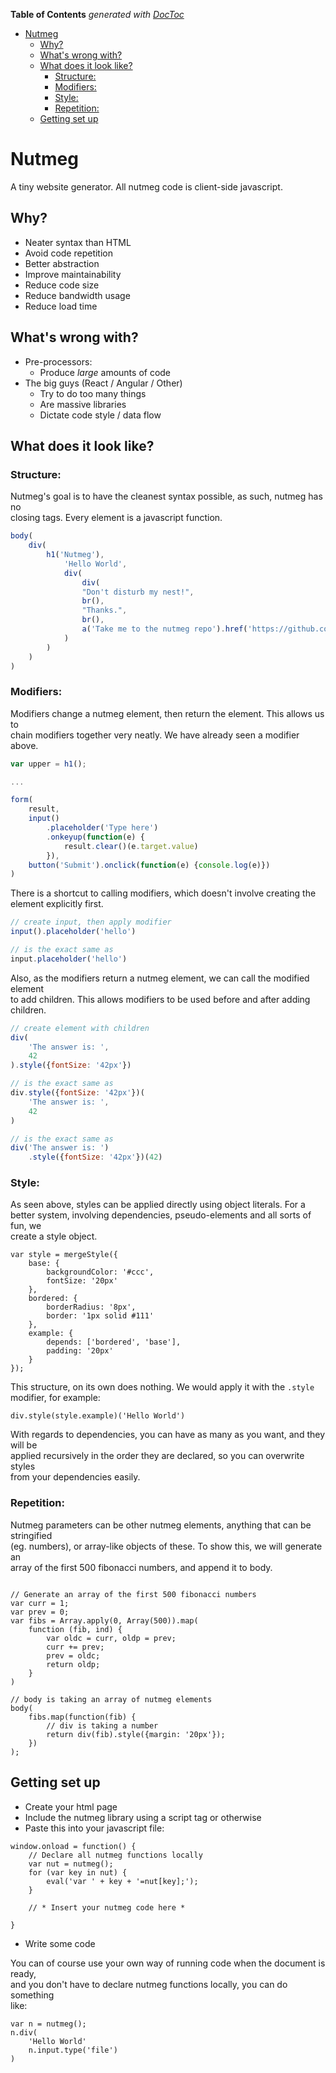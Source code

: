 <!-- START doctoc generated TOC please keep comment here to allow auto update -->
<!-- DON'T EDIT THIS SECTION, INSTEAD RE-RUN doctoc TO UPDATE -->
**Table of Contents**  *generated with [DocToc](https://github.com/thlorenz/doctoc)*

- [Nutmeg](#nutmeg)
  - [Why?](#why)
  - [What's wrong with?](#whats-wrong-with)
  - [What does it look like?](#what-does-it-look-like)
    - [Structure:](#structure)
    - [Modifiers:](#modifiers)
    - [Style:](#style)
    - [Repetition:](#repetition)
  - [Getting set up](#getting-set-up)

<!-- END doctoc generated TOC please keep comment here to allow auto update -->

# Nutmeg

A tiny website generator.
All nutmeg code is client-side javascript.

## Why?

* Neater syntax than HTML
* Avoid code repetition
* Better abstraction
* Improve maintainability
* Reduce code size
* Reduce bandwidth usage
* Reduce load time

## What's wrong with?

* Pre-processors:
    * Produce *large* amounts of code
* The big guys (React / Angular / Other)
    * Try to do too many things
    * Are massive libraries
    * Dictate code style / data flow

## What does it look like?

### Structure:

Nutmeg's goal is to have the cleanest syntax possible, as such, nutmeg has no  
closing tags. Every element is a javascript function.

```js
body(
    div(
        h1('Nutmeg'),
            'Hello World',
            div(
                div(
                "Don't disturb my nest!",
                br(),
                "Thanks.",
                br(),
                a('Take me to the nutmeg repo').href('https://github.com/414owen/Nutmeg')
            )
        )
    )
)
```

### Modifiers:

Modifiers change a nutmeg element, then return the element. This allows us to  
chain modifiers together very neatly. We have already seen a modifier above.

```js
var upper = h1();

...

form(
    result,
    input()
        .placeholder('Type here')
        .onkeyup(function(e) {
            result.clear()(e.target.value)
        }),
    button('Submit').onclick(function(e) {console.log(e)})
)
```

There is a shortcut to calling modifiers, which doesn't involve creating the  
element explicitly first.

```js
// create input, then apply modifier
input().placeholder('hello')

// is the exact same as
input.placeholder('hello')
```

Also, as the modifiers return a nutmeg element, we can call the modified element  
to add children. This allows modifiers to be used before and after adding  
children.

```js
// create element with children
div(
    'The answer is: ',
    42
).style({fontSize: '42px'})

// is the exact same as
div.style({fontSize: '42px'})(
    'The answer is: ',
    42
)

// is the exact same as
div('The answer is: ')
    .style({fontSize: '42px'})(42)
```

### Style:

As seen above, styles can be applied directly using object literals. For a  
better system, involving dependencies, pseudo-elements and all sorts of fun, we  
create a style object.

```
var style = mergeStyle({
    base: {
        backgroundColor: '#ccc',
        fontSize: '20px'
    },
    bordered: {
        borderRadius: '8px',
        border: '1px solid #111'
    },
    example: {
        depends: ['bordered', 'base'],
        padding: '20px'
    }
});
```

This structure, on its own does nothing. We would apply it with the `.style`  
modifier, for example:

```
div.style(style.example)('Hello World')
```

With regards to dependencies, you can have as many as you want, and they will be  
applied recursively in the order they are declared, so you can overwrite styles  
from your dependencies easily.

### Repetition:

Nutmeg parameters can be other nutmeg elements, anything that can be stringified  
(eg. numbers), or array-like objects of these. To show this, we will generate an  
array of the first 500 fibonacci numbers, and append it to body.

```

// Generate an array of the first 500 fibonacci numbers
var curr = 1;
var prev = 0;
var fibs = Array.apply(0, Array(500)).map(
    function (fib, ind) {
        var oldc = curr, oldp = prev;
        curr += prev;
        prev = oldc;
        return oldp;
    }
)

// body is taking an array of nutmeg elements
body(
    fibs.map(function(fib) {
        // div is taking a number
        return div(fib).style({margin: '20px'});
    })
);
```

## Getting set up

* Create your html page
* Include the nutmeg library using a script tag or otherwise
* Paste this into your javascript file:

```
window.onload = function() {
    // Declare all nutmeg functions locally
    var nut = nutmeg();
    for (var key in nut) {
        eval('var ' + key + '=nut[key];');
    }

    // * Insert your nutmeg code here *

}
```

* Write some code
 
You can of course use your own way of running code when the document is ready,  
and you don't have to declare nutmeg functions locally, you can do something  
like: 

```
var n = nutmeg();
n.div(
    'Hello World'
    n.input.type('file')
)
```
